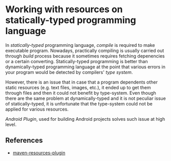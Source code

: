 # Working with resources on statically-typed programming language

In *statically-typed* programming language, *compile* is required to make executable program.
Nowadays, practically compiling is usually carried out through *build* process because it sometimes requires fetching depenencies or a certain converting.
Statically-typed programming is better than dynamically-typed programming language at the point that various errors in your program would be detected by compilers' *type system*.

However, there is an issue that in case that a program dependents other static resources (e.g. text files, images, etc.), it ended up to get them through files and then it could not benefit by type-system.
Even though there are the same problem at dynamically-typed and it is not peculiar issue of statically-typed, it is unfortunate that the type-system could not be applied for various resources.

*Android Plugin*, used for building Android projects solves such issue at high level.

## References

- [maven-resources-plugin](https://github.com/apache/maven-plugins/tree/trunk/maven-resources-plugin)
